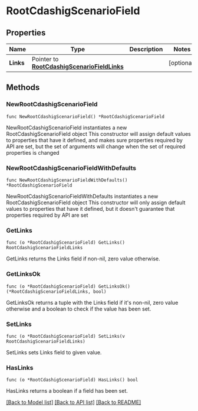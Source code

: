 # RootCdashigScenarioField

## Properties

Name | Type | Description | Notes
------------ | ------------- | ------------- | -------------
**Links** | Pointer to [**RootCdashigScenarioFieldLinks**](RootCdashigScenarioFieldLinks.md) |  | [optional] 

## Methods

### NewRootCdashigScenarioField

`func NewRootCdashigScenarioField() *RootCdashigScenarioField`

NewRootCdashigScenarioField instantiates a new RootCdashigScenarioField object
This constructor will assign default values to properties that have it defined,
and makes sure properties required by API are set, but the set of arguments
will change when the set of required properties is changed

### NewRootCdashigScenarioFieldWithDefaults

`func NewRootCdashigScenarioFieldWithDefaults() *RootCdashigScenarioField`

NewRootCdashigScenarioFieldWithDefaults instantiates a new RootCdashigScenarioField object
This constructor will only assign default values to properties that have it defined,
but it doesn't guarantee that properties required by API are set

### GetLinks

`func (o *RootCdashigScenarioField) GetLinks() RootCdashigScenarioFieldLinks`

GetLinks returns the Links field if non-nil, zero value otherwise.

### GetLinksOk

`func (o *RootCdashigScenarioField) GetLinksOk() (*RootCdashigScenarioFieldLinks, bool)`

GetLinksOk returns a tuple with the Links field if it's non-nil, zero value otherwise
and a boolean to check if the value has been set.

### SetLinks

`func (o *RootCdashigScenarioField) SetLinks(v RootCdashigScenarioFieldLinks)`

SetLinks sets Links field to given value.

### HasLinks

`func (o *RootCdashigScenarioField) HasLinks() bool`

HasLinks returns a boolean if a field has been set.


[[Back to Model list]](../README.md#documentation-for-models) [[Back to API list]](../README.md#documentation-for-api-endpoints) [[Back to README]](../README.md)


